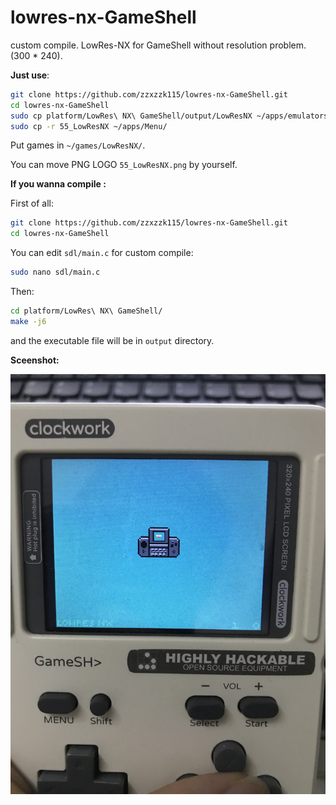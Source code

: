# lowres-nx-GameShell
custom compile. LowRes-NX for GameShell without resolution problem.(300 * 240).

**Just use**:

```bash
git clone https://github.com/zzxzzk115/lowres-nx-GameShell.git
cd lowres-nx-GameShell
sudo cp platform/LowRes\ NX\ GameShell/output/LowResNX ~/apps/emulators/
sudo cp -r 55_LowResNX ~/apps/Menu/
```

Put games in `~/games/LowResNX/`.

You can move PNG LOGO `55_LowResNX.png` by yourself.

**If you wanna compile :**

First of all:

```bash
git clone https://github.com/zzxzzk115/lowres-nx-GameShell.git
cd lowres-nx-GameShell
```

You can edit `sdl/main.c` for custom compile:

```bash
sudo nano sdl/main.c
```

Then:

```bash
cd platform/LowRes\ NX\ GameShell/
make -j6
```

and the executable file will be in `output` directory.

**Sceenshot:**

![](https://github.com/zzxzzk115/lowres-nx-GameShell/raw/master/screenshots/screenshot01.JPG)